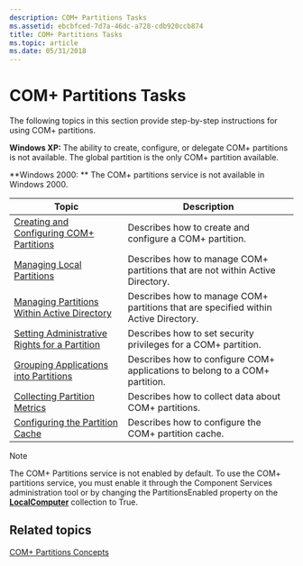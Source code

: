 ```yaml
---
description: COM+ Partitions Tasks
ms.assetid: ebcbfced-7d7a-46dc-a728-cdb920ccb874
title: COM+ Partitions Tasks
ms.topic: article
ms.date: 05/31/2018
---
```


# COM+ Partitions Tasks

The following topics in this section provide step-by-step instructions for using COM+ partitions.

**Windows XP:** The ability to create, configure, or delegate COM+ partitions is not available. The global partition is the only COM+ partition available.

**Windows 2000:  ** The COM+ partitions service is not available in Windows 2000.



| Topic                                                                                                         | Description                                                                                    |
|---------------------------------------------------------------------------------------------------------------|------------------------------------------------------------------------------------------------|
| [Creating and Configuring COM+ Partitions](creating-and-configuring-com--partitions.md)<br/>           | Describes how to create and configure a COM+ partition.<br/>                             |
| [Managing Local Partitions](managing-local-partitions.md)<br/>                                         | Describes how to manage COM+ partitions that are not within Active Directory.<br/>       |
| [Managing Partitions Within Active Directory](managing-partitions-within-active-directory.md)<br/>     | Describes how to manage COM+ partitions that are specified within Active Directory.<br/> |
| [Setting Administrative Rights for a Partition](setting-administrative-rights-for-a-partition.md)<br/> | Describes how to set security privileges for a COM+ partition.<br/>                      |
| [Grouping Applications into Partitions](grouping-applications-into-partitions.md)<br/>                 | Describes how to configure COM+ applications to belong to a COM+ partition. <br/>        |
| [Collecting Partition Metrics](collecting-partition-metrics.md)<br/>                                   | Describes how to collect data about COM+ partitions.<br/>                                |
| [Configuring the Partition Cache](configuring-the-partition-cache.md)<br/>                             | Describes how to configure the COM+ partition cache.<br/>                                |



 

> [!Note]  
> The COM+ Partitions service is not enabled by default. To use the COM+ partitions service, you must enable it through the Component Services administration tool or by changing the PartitionsEnabled property on the [**LocalComputer**](localcomputer.md) collection to True.

 

## Related topics

<dl> <dt>

[COM+ Partitions Concepts](com--partitions-concepts.md)
</dt> </dl>

 

 




